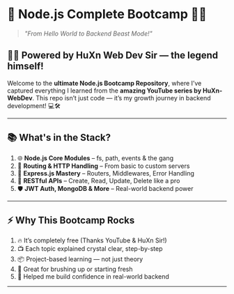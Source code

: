 # 🚀 Node.js Complete Bootcamp 🧠🔥


> _"From Hello World to Backend Beast Mode!"_

## 👨‍🏫 Powered by HuXn Web Dev Sir — the legend himself!

Welcome to the **ultimate Node.js Bootcamp Repository**, where I’ve captured everything I learned from the **amazing YouTube series by HuXn-WebDev**. This repo isn’t just code — it’s my growth journey in backend development! 💻🛠️

---

## 📚 What's in the Stack?

1. 🌐 **Node.js Core Modules** – fs, path, events & the gang  
2. 🚏 **Routing & HTTP Handling** – From basic to custom servers  
3. 🧰 **Express.js Mastery** – Routers, Middlewares, Error Handling  
4. 🧪 **RESTful APIs** – Create, Read, Update, Delete like a pro  
5. 🛡️ **JWT Auth, MongoDB & More** – Real-world backend power  

---

## ⚡ Why This Bootcamp Rocks

1. 🔥 It’s completely free (Thanks YouTube & HuXn Sir!)  
2. 📺 Each topic explained crystal clear, step-by-step  
3. 📦 Project-based learning — not just theory  
4. 🧠 Great for brushing up or starting fresh  
5. 🌱 Helped me build confidence in real-world backend  

---

